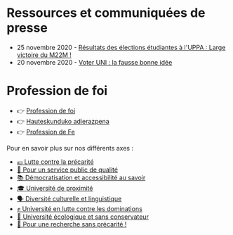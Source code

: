 # Ressources et communiquées de presse
- 25 novembre 2020 - [Résultats des élections étudiantes à l'UPPA : Large victoire du M22M !](assets/pdf/Résultats-des-élections-étudiantes-à-lUPPA-Large-victoire-du-M22M-.pdf)
- 20 novembre 2020 - [Voter UNI : la fausse bonne idée](assets/pdf/Voter_l_UNI_la_fausse_bonne_idee.pdf)


# Profession de foi
<div class="professionfoi" markdown="1">

- 👉 [Profession de foi](assets/pdf/Profession-de-foi-du-M22M.pdf)
- 👉 [Hauteskunduko adierazpena](assets/pdf/Profession_de_foi_eus.pdf)
- 👉 [Profession de Fe](assets/pdf/Profession_de_foi_oc.pdf)

</div>

Pour en savoir plus sur nos différents axes :

<div class="professionfoi" markdown="1">

- [💶 Lutte contre la précarité](assets/pdf/M22M-lutte-contre-la-precarite.pdf)
- [👥 Pour un service public de qualité](assets/pdf/M22M_pour_un_service_publique_de_qualite.pdf)
- [📚 Démocratisation et accessibilité au savoir](assets/pdf/M22M_democratisation_et_accessibilite_au_savoir.pdf)
- [🎓 Université de proximité](assets/pdf/M22M_pour_une_universite_de_proximite.pdf)
- [🗣️ Diversité culturelle et linguistique](assets/pdf/M22M_pour_une_diversite_culturelle_et_linguistique.pdf)
- [✊ Université en lutte contre les dominations](assets/pdf/M22M-lutte-contre-les-dominations.pdf)
- [🌱 Université écologique et sans conservateur](assets/pdf/M22M_pour_une_universite_ecologique_et_sans_conservateur.pdf)
- [🥼 Pour une recherche sans précarité !](assets/pdf/M22M_Recherche.pdf)

</div>



